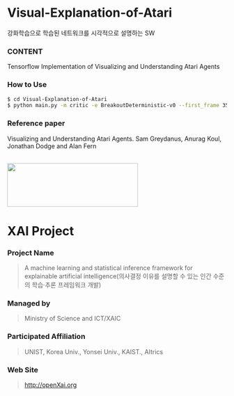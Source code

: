 # Visual-Explanation-of-Atari
강화학습으로 학습된 네트워크를 시각적으로 설명하는 SW

### **CONTENT**
Tensorflow Implementation of Visualizing and Understanding Atari Agents

### **How to Use**

```bash
$ cd Visual-Explanation-of-Atari 
$ python main.py -m critic -e BreakoutDeterministic-v0 --first_frame 350 --num_frames 100
```

### **Reference paper** 
Visualizing and Understanding Atari Agents. Sam Greydanus, Anurag Koul, Jonathan Dodge and Alan Fern


<br /> 

<img src="http://xai.unist.ac.kr/static/img/logos/XAIC_logo.png" width="300" height="100">

# XAI Project 

### **Project Name** 
> A machine learning and statistical inference framework for explainable artificial intelligence(의사결정 이유를 설명할 수 있는 인간 수준의 학습·추론 프레임워크 개발)
### **Managed by** 
> Ministry of Science and ICT/XAIC
### **Participated Affiliation** 
> UNIST, Korea Univ., Yonsei Univ., KAIST., AItrics
### **Web Site** 
> <http://openXai.org>
